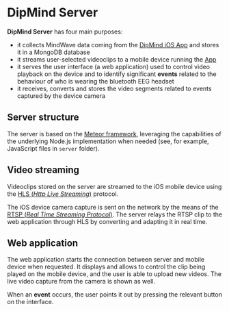 # DipMind Server

**DipMind Server** has four main purposes:
* it collects MindWave data coming from the [DipMind iOS App](https://github.com/dipmind/DipMind-App) and stores it in a MongoDB database
* it streams user-selected videoclips to a mobile device running the [App](https://github.com/dipmind/DipMind-App)
* it serves the user interface (a web application) used to control video playback on the device and to identify significant **events** related to the behaviour of who is wearing the bluetooth EEG headset
* it receives, converts and stores the video segments related to events captured by the device camera 


## Server structure

The server is based on the [Meteor framework](https://www.meteor.com), leveraging the capabilities of the underlying Node.js implementation when needed (see, for example, JavaScript files in `server` folder).


## Video streaming

Videoclips stored on the server are streamed to the iOS mobile device using the [HLS (*Http Live Streaming*)](https://developer.apple.com/streaming) protocol.

The iOS device camera capture is sent on the network by the means of the [RTSP (*Real Time Streaming Protocol*)](https://en.wikipedia.org/wiki/Real_Time_Streaming_Protocol). The server relays the RTSP clip to the web application through HLS by converting and adapting it in real time.


## Web application

The web application starts the connection between server and mobile device when requested.
It displays and allows to control the clip being played on the mobile device, and the user is able to upload new videos. The live video capture from the camera is shown as well.

When an **event** occurs, the user points it out by pressing the relevant button on the interface.